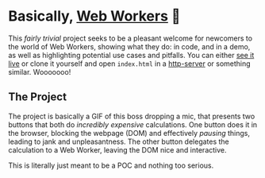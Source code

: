 # Basically, [Web Workers](https://developer.mozilla.org/en-US/docs/Web/API/Web_Workers_API) 🤖

This _fairly trivial_ project seeks to be a pleasant welcome for newcomers to the world of Web Workers, showing what they do: in code, and in a demo, as well as highlighting potential use cases and pitfalls. You can either [see it live](https://tejasq.github.io/basically-web-workers) or clone it yourself and open `index.html` in a [http-server](https://github.com/indexzero/http-server) or something similar. Wooooooo!

## The Project

The project is basically a GIF of this boss dropping a mic, that presents two buttons that both do _incredibly expensive_ calculations. One button does it in the browser, blocking the webpage (DOM) and effectively _pausing_ things, leading to jank and unpleasantness. The other button delegates the calculation to a Web Worker, leaving the DOM nice and interactive.

This is literally just meant to be a POC and nothing too serious.
